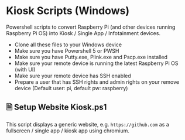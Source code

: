 # Kiosk Scripts (Windows)

Powershell scripts to convert Raspberry Pi (and other devices running Raspberry Pi OS) into Kiosk / Single App / Infotainment devices.
- Clone all these files to your Windows device
- Make sure you have Powershell 5 or PWSH
- Make sure you have Putty.exe, Plink.exe and Pscp.exe installed
- Make sure your remote device is running the latest Raspberry Pi OS (with UI)
- Make sure your remote device has SSH enabled
- Prepare a user that has SSH rights and admin rights on your remove device (Default user: pi, default pw: raspberry)

## 🗎 Setup Website Kiosk.ps1

This script displays a generic website, e.g. `https://github.com` as a fullscreen / single app / kiosk app using chromium.
